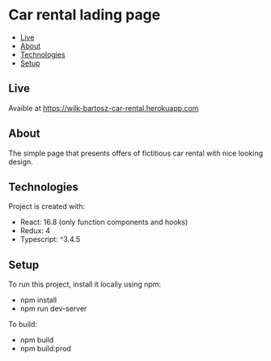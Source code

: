 # Car rental lading page
* [Live](#live)
* [About](#about)
* [Technologies](#technologies)
* [Setup](#setup)

## Live
Avaible at https://wilk-bartosz-car-rental.herokuapp.com

## About
The simple page that presents offers of fictitious car rental with nice looking design.

## Technologies
Project is created with:
* React: 16.8 (only function components and hooks)
* Redux: 4
* Typescript: ^3.4.5
	
## Setup
To run this project, install it locally using npm:
* npm install
* npm run dev-server

To build:
* npm build
* npm build:prod
